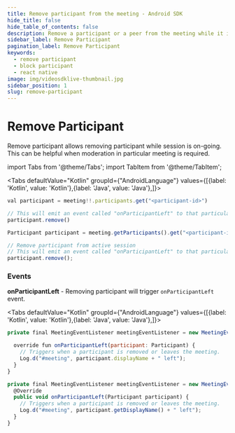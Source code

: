 ```yaml
---
title: Remove participant from the meeting - Android SDK
hide_title: false
hide_table_of_contents: false
description: Remove a participant or a peer from the meeting while it is still in progress. It helps in meeting moderation.
sidebar_label: Remove Participant
pagination_label: Remove Participant
keywords:
  - remove participant
  - block participant
  - react native
image: img/videosdklive-thumbnail.jpg
sidebar_position: 1
slug: remove-participant
---
```


# Remove Participant

Remove participant allows removing participant while session is on-going. This can be helpful when moderation in particular meeting is required. 


import Tabs from '@theme/Tabs';
import TabItem from '@theme/TabItem';

<Tabs
defaultValue="Kotlin"
groupId={"AndroidLanguage"}
values={[{label: 'Kotlin', value: 'Kotlin'},{label: 'Java', value: 'Java'},]}>

<TabItem value="Kotlin">

```js
val participant = meeting!!.participants.get("<participant-id>")

// This will emit an event called "onParticipantLeft" to that particular participant
participant.remove()
```

</TabItem>

<TabItem value="Java">

```js
Participant participant = meeting.getParticipants().get("<participant-id>");

// Remove participant from active session
// This will emit an event called "onParticipantLeft" to that particular participant
participant.remove();
```

</TabItem>

</Tabs>


### Events

**onParticipantLeft** - Removing participant will trigger `onParticipantLeft` event.

<Tabs
defaultValue="Kotlin"
groupId={"AndroidLanguage"}
values={[{label: 'Kotlin', value: 'Kotlin'},{label: 'Java', value: 'Java'},]}>

<TabItem value="Kotlin">

```javascript
private final MeetingEventListener meetingEventListener = new MeetingEventListener() {

  override fun onParticipantLeft(participant: Participant) {
    // Triggers when a participant is removed or leaves the meeting.
    Log.d("#meeting", participant.displayName + " left");
  }
}
```

</TabItem>

<TabItem value="Java">

```javascript
private final MeetingEventListener meetingEventListener = new MeetingEventListener() {
  @Override
  public void onParticipantLeft(Participant participant) {
    // Triggers when a participant is removed or leaves the meeting.
    Log.d("#meeting", participant.getDisplayName() + " left");
  }
}
```

</TabItem>

</Tabs>
